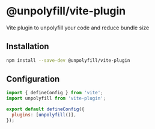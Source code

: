 # @unpolyfill/vite-plugin

Vite plugin to unpolyfill your code and reduce bundle size


## Installation

```bash
npm install --save-dev @unpolyfill/vite-plugin
```

## Configuration

```js
import { defineConfig } from 'vite';
import unpolyfill from 'vite-plugin';

export default defineConfig({
  plugins: [unpolyfill()],
});
```
